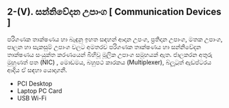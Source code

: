 ## 2-(V). සන්නිවේදන උපාංග [ Communication Devices ]

පරිගණක තාක්ෂණය හා බැඳුනු ඉහත සඳහන් ආදාන උපංග, ප්‍රතිදාන උපාංග, මතක උපාංග, පාලන හා සැකසුම් උපාංග වලට අමතරව පරිගණක තාක්ෂණය හා සන්නිවේදන තාක්ෂණය සංයුක්ත කරණයෙන් බිහිවූ මූලික උපාංග සමූහයක් ඇත. ජාලකරන අතුරු මුහුණත් පත (NIC) , මොඩමය, බහුපථ කාරකය (Multiplexer), බ්ලූටූත් ඇඩප්ටරය ආදිය ඒ සඳහා යොදාගනී.

- PCI Desktop
- Laptop PC Card
-  USB Wi-Fi
